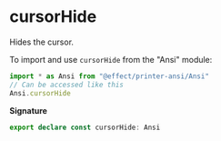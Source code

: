 # cursorHide

Hides the cursor.

To import and use `cursorHide` from the "Ansi" module:

```ts
import * as Ansi from "@effect/printer-ansi/Ansi"
// Can be accessed like this
Ansi.cursorHide
```

**Signature**

```ts
export declare const cursorHide: Ansi
```
